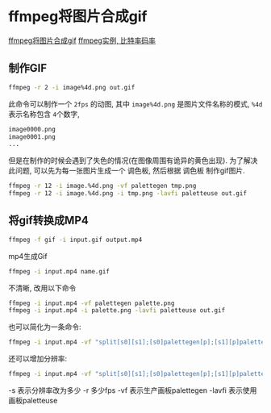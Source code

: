 # ffmpeg将图片合成gif

[ffmpeg将图片合成gif](https://zhuanlan.zhihu.com/p/585480111)
[ffmpeg实例, 比特率码率](https://blog.csdn.net/yu540135101/article/details/84346146)

## 制作GIF

```bash
ffmpeg -r 2 -i image%4d.png out.gif
```

此命令可以制作一个 `2fps` 的动图,
其中 `image%4d.png` 是图片文件名称的模式, `%4d` 表示名称包含 `4`个数字,

```bash
image0000.png
image0001.png
...
```

但是在制作的时候会遇到了失色的情况(在图像周围有诡异的黄色出现).
为了解决此问题, 可以先为每一张图片生成一个 调色板, 然后根据 调色板 制作gif图片.

```bash
ffmpeg -r 12 -i image.%4d.png -vf palettegen tmp.png
ffmpeg -r 12 -i image.%4d.png -i tmp.png -lavfi paletteuse out.gif
```

## 将gif转换成MP4

```bash
ffmpeg -f gif -i input.gif output.mp4
```

mp4生成Gif

```bash
ffmpeg -i input.mp4 name.gif
```

不清晰, 改用以下命令

```bash
ffmpeg -i input.mp4 -vf palettegen palette.png
ffmpeg -i input.mp4 -i palette.png -lavfi paletteuse out.gif
```

也可以简化为一条命令:

```bash
ffmpeg -i input.mp4 -vf "split[s0][s1];[s0]palettegen[p];[s1][p]paletteuse" out.gif
```

还可以增加分辨率:

```bash
ffmpeg -i input.mp4 -vf "split[s0][s1];[s0]palettegen[p];[s1][p]paletteuse" -s 480*320 -r 10 out.gif
```

-s 表示分辨率改为多少
-r 多少fps
-vf 表示生产画板palettegen
-lavfi 表示使用画板paletteuse

